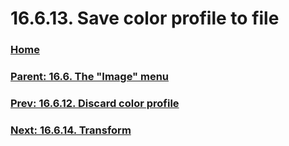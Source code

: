 # 16.6.13. Save color profile to file

### [Home](./00-home.md)
### [Parent: 16.6. The "Image" menu](./16-06-00-the-image-menu.md)
### [Prev: 16.6.12. Discard color profile](./16-06-12-discard-color-profile.md)
### [Next: 16.6.14. Transform](./16-06-14-transform.md)
